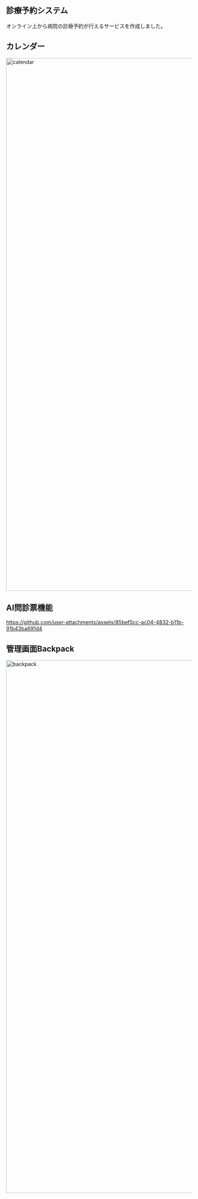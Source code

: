 ## 診療予約システム
オンライン上から病院の診療予約が行えるサービスを作成しました。

## カレンダー
<img width="1440" alt="calendar" src="https://github.com/user-attachments/assets/299e93eb-b56f-4f73-8b55-400fd616e147">

## AI問診票機能
https://github.com/user-attachments/assets/85bef5cc-ac04-4832-b11b-91b43ba691d4

## 管理画面Backpack
<img width="1440" alt="backpack" src="https://github.com/user-attachments/assets/37cd4533-8fb1-497e-b3ff-b9cfbd1015d8">

